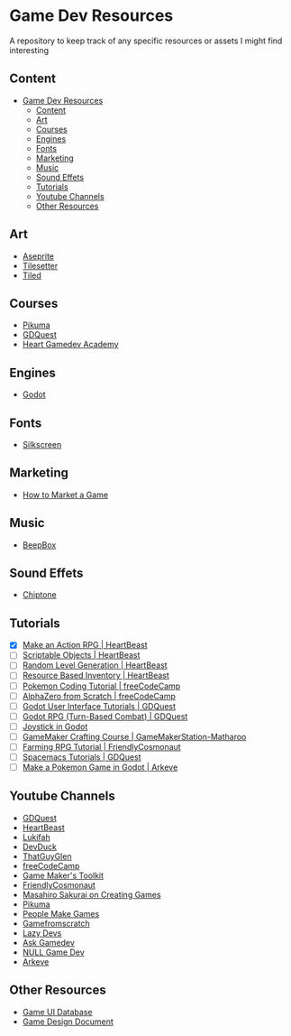 # Game Dev Resources
A repository to keep track of any specific resources or assets I might find interesting

## Content
- [Game Dev Resources](#game-dev-resources)
  - [Content](#content)
  - [Art](#art)
  - [Courses](#courses)
  - [Engines](#engines)
  - [Fonts](#fonts)
  - [Marketing](#marketing)
  - [Music](#music)
  - [Sound Effets](#sound-effets)
  - [Tutorials](#tutorials)
  - [Youtube Channels](#youtube-channels)
  - [Other Resources](#other-resources)
## Art
- [Aseprite](https://www.aseprite.org/)
- [Tilesetter](https://www.tilesetter.org/)
- [Tiled](https://www.mapeditor.org/)

## Courses
- [Pikuma](https://pikuma.com/)
- [GDQuest](https://www.gdquest.com/)
- [Heart Gamedev Academy](https://heartbeast-gamedev-school.teachable.com/)

## Engines 
- [Godot](https://godotengine.org/)

## Fonts 
- [Silkscreen](https://fonts.google.com/specimen/Silkscreen?query=silks)

## Marketing
- [How to Market a Game](https://howtomarketagame.com/)

## Music 
- [BeepBox](https://www.beepbox.co/)

## Sound Effets
- [Chiptone](https://sfbgames.itch.io/chiptone)

## Tutorials
- [X] [Make an Action RPG | HeartBeast](https://www.youtube.com/playlist?list=PL9FzW-m48fn2SlrW0KoLT4n5egNdX-W9a)
- [ ] [Scriptable Objects | HeartBeast](https://www.youtube.com/playlist?list=PL9FzW-m48fn22pwEJA4vSLoYjmN5Q2tvJ)
- [ ] [Random Level Generation | HeartBeast](https://www.youtube.com/playlist?list=PL9FzW-m48fn1te9MJgxmmaiKtOytFIRo3)
- [ ] [Resource Based Inventory | HeartBeast](https://www.youtube.com/playlist?list=PL9FzW-m48fn0x1k7q7wFR6UQa-Dzt3TTZ)
- [ ] [Pokemon Coding Tutorial | freeCodeCamp](https://www.youtube.com/watch?v=gx_qorHxBpI&t=25s)
- [ ] [AlphaZero from Scratch | freeCodeCamp](https://www.youtube.com/watch?v=wuSQpLinRB4&t=1713s)
- [ ] [Godot User Interface Tutorials | GDQuest](https://www.youtube.com/playlist?list=PLhqJJNjsQ7KGXNbfsUHJbb5-s2Tujtjt4)
- [ ] [Godot RPG (Turn-Based Combat) | GDQuest](https://www.youtube.com/playlist?list=PLhqJJNjsQ7KHaAQcGij5SmOPpFjrDTHUq)
- [ ] [Joystick in Godot](https://www.youtube.com/playlist?list=PLhqJJNjsQ7KHaAQcGij5SmOPpFjrDTHUq)
- [ ] [GameMaker Crafting Course | GameMakerStation-Matharoo](https://www.youtube.com/playlist?list=PLUEcBPiXnlBwNjhLWzJAQJ78deyXRIIZl)
- [ ] [Farming RPG Tutorial | FriendlyCosmonaut](https://www.youtube.com/playlist?list=PLSFMekK0JFgzbFfj1vAsyluKTymnBiriY)
- [ ] [Spacemacs Tutorials | GDQuest](https://www.youtube.com/playlist?list=PLhqJJNjsQ7KFkMVBunWWzFD8SlH714qm4)
- [ ] [Make a Pokemon Game in Godot | Arkeve](https://www.youtube.com/playlist?list=PLY1jY0hbmKxAya3z6YBuQ3gGNB6Sg137r)

## Youtube Channels
- [GDQuest](https://www.youtube.com/@Gdquest)
- [HeartBeast](https://www.youtube.com/@uheartbeast)
- [Lukifah](https://www.youtube.com/@Lukifah/playlists)
- [DevDuck](https://www.youtube.com/@DevDuck)
- [ThatGuyGlen](https://www.youtube.com/@ThatGuyGlen)
- [freeCodeCamp](https://www.youtube.com/@freecodecamp)
- [Game Maker's Toolkit](https://www.youtube.com/@GMTK)
- [FriendlyCosmonaut](https://www.youtube.com/@FriendlyCosmonaut)
- [Masahiro Sakurai on Creating Games](https://www.youtube.com/@sora_sakurai_en)
- [Pikuma](https://www.youtube.com/@pikuma)
- [People Make Games](https://www.youtube.com/@PeopleMakeGames)
- [Gamefromscratch](https://www.youtube.com/@gamefromscratch)
- [Lazy Devs](https://www.youtube.com/@LazyDevs)
- [Ask Gamedev](https://www.youtube.com/@AskGamedev)
- [NULL Game Dev](https://www.youtube.com/@NULLGameDev)
- [Arkeve](https://www.youtube.com/@Arkeve)

## Other Resources
- [Game UI Database](https://www.gameuidatabase.com/)
- [Game Design Document](https://www.gamedesigning.org/learn/game-design-document/)

